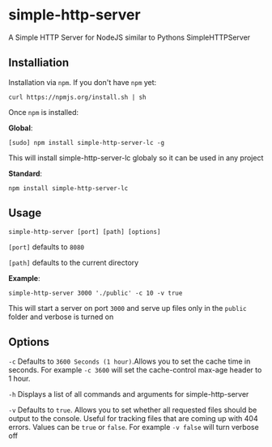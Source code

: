 simple-http-server
==================

A Simple HTTP Server for NodeJS similar to Pythons SimpleHTTPServer

## Installiation

Installation via `npm`. If you don't have `npm` yet:

    curl https://npmjs.org/install.sh | sh

Once `npm` is installed:

**Global**:

    [sudo] npm install simple-http-server-lc -g
    
This will install simple-http-server-lc globaly so it can be used in any project
    
**Standard**:

    npm install simple-http-server-lc
    
## Usage

	simple-http-server [port] [path] [options]

`[port]` defaults to `8080`

`[path]` defaults to the current directory

**Example**:

	simple-http-server 3000 './public' -c 10 -v true
    
This will start a server on port `3000` and serve up files only in the `public` folder and verbose is turned on

## Options

`-c` Defaults to `3600 Seconds (1 hour)`.Allows you to set the cache time in seconds. For example `-c 3600` will set the cache-control max-age header to 1 hour.

`-h` Displays a list of all commands and arguments for simple-http-server

`-v` Defaults to `true`. Allows you to set whether all requested files should be output to the console. Useful for tracking files that are coming up with 404 errors. Values can be `true` or `false`. For example `-v false` will turn verbose off
